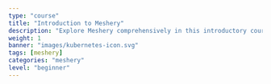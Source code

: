```yaml
---
type: "course"
title: "Introduction to Meshery"
description: "Explore Meshery comprehensively in this introductory course. Cover foundational concepts, architectural components, and logical structures. Learn how to create, deploy, and interpret designs. Gain practical insights into configuring Meshery through workspaces and leverage its collaborative attributes to manage your infrastructure."
weight: 1
banner: "images/kubernetes-icon.svg"
tags: [meshery]
categories: "meshery"
level: "beginner"
---
```



<!-- Link to Learning Path outline for Mastering Meshery - https://docs.google.com/document/d/1j4ADAKASH7IqnA9MVmRUNJwh6o0ibblCpPU6xe1sH6M/edit# 
 -->

